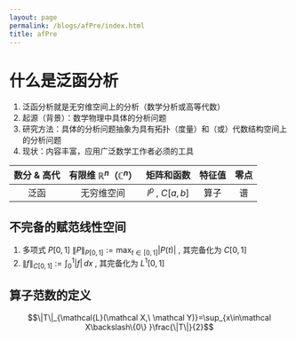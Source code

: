 ```yaml
---
layout: page
permalink: /blogs/afPre/index.html
title: afPre
---
```


# 什么是泛函分析
1. 泛函分析就是无穷维空间上的分析（数学分析或高等代数）
2. 起源（背景）：数学物理中具体的分析问题
3. 研究方法：具体的分析问题抽象为具有拓扑（度量）和（或）代数结构空间上的分析问题
4. 现状：内容丰富，应用广泛数学工作者必须的工具

| 数分 & 高代 | 有限维 $\mathbb{R}^n （\mathbb{C}^n）$ | 矩阵和函数   | 特征值 | 零点 |
| :---------: | :------------------------------------: | :----------: | :----: | :--: |
| 泛函        | 无穷维空间                             | $l^p$ , $C[a,b]$ | 算子   | 谱   |

## 不完备的赋范线性空间

 1. 多项式 $P[0,1]$ $\|P\|_{P[0,1]}:=\max_{t\in[0,1]}{| P(t)|}$ , 其完备化为 $C[0,1]$ 
 2. $\|f\|_{C[0,1]}:=\int^1_{0}|f|\,dx$ , 其完备化为 $L^1[0,1]$ 

## 算子范数的定义

$$\|T\|_{\mathcal{L}(\mathcal X,\ \mathcal Y)}=\sup_{x\in\mathcal X\backslash\{0\} }\frac{\|T\|}{2}$$